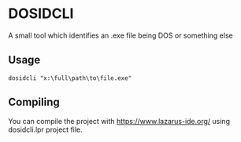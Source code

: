# DOSIDCLI

A small tool which identifies an .exe file being DOS or something else

## Usage
````
dosidcli "x:\full\path\to\file.exe"
````

## Compiling

You can compile the project with https://www.lazarus-ide.org/ using dosidcli.lpr project file.